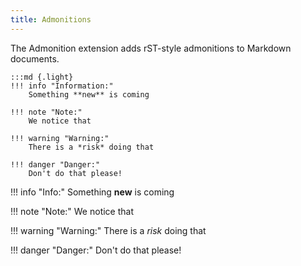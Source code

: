```yaml
---
title: Admonitions
---
```


The Admonition extension adds rST-style admonitions to Markdown documents.

    :::md {.light}
    !!! info "Information:"
        Something **new** is coming

    !!! note "Note:"
        We notice that

    !!! warning "Warning:"
        There is a *risk* doing that

    !!! danger "Danger:"
        Don't do that please!

!!! info "Info:"
    Something **new** is coming

!!! note "Note:"
    We notice that

!!! warning "Warning:"
    There is a *risk* doing that

!!! danger "Danger:"
    Don't do that please!